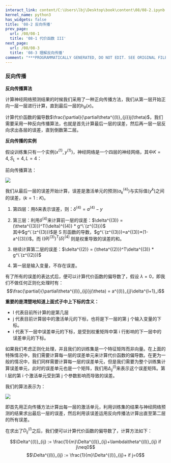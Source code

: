 ```yaml
---
interact_link: content/C:\Users\lbj\Desktop\book\content\08/08-2.ipynb
kernel_name: python3
has_widgets: false
title: '08-2 反向传播'
prev_page:
  url: /08/08-1
  title: '08-1 代价函数 III'
next_page:
  url: /08/08-3
  title: '08-3 理解反向传播'
comment: "***PROGRAMMATICALLY GENERATED, DO NOT EDIT. SEE ORIGINAL FILES IN /content***"
---
```


### 反向传播

**反向传播算法** 

计算神经网络预测结果的时候我们采用了一种正向传播方法，我们从第一层开始正向一层一层进行计算，直到最后一层的$h_\theta(x)$。 
 
计算代价函数的偏导数$\frac{\partial}{\partial\theta^{(l)}_{ji}}j(\theta)$，我们需要采用一种反向传播算法，也就是首先计算最后一层的误差，然后再一层一层反向求出各层的误差，直到倒数第二层。 


**反向传播的实例**  

假设训练集只有一个实例$(x^{(1)},y^{(1)})$，神经网络是一个四层的神经网络，其中$K=4,S_L=4,L=4$：

前向传播算法： 
 
![](https://i.loli.net/2018/12/02/5c03dbc252db6.png)

 
我们从最后一层的误差开始计算，误差是激活单元的预测$(a^{(4)}_k)$与实际值$(y^k)$之间的误差，$(k=1:K)$。     

1. 第四层：用δ来表示误差，则：$\delta^{(4)} = a^{(4)} -y$
 
2. 第三层：利用$\delta^{(4)}$来计算前一层的误差：$\delta^{(3)} = (\theta^{(3)})^T(\delta)^{(4)} * g^\`(z^{(3)})$     
 其中$g^\`(z^{(3)})$是 S 形函数的导数，$g^\`(z^{(3)})=a^{(3)}*(1-a^{(3)})$。而 $((\theta)^{(3)})^T(\delta)^{(4)}$ 则是权重导致的误差的和。
 
3. 继续计算第二层的误差：$\delta^{(2)} = (\theta^{(2)})^T\delta^{(3)} * g^\`(z^{(2)})$ 
4. 第一层是输入变量，不存在误差。

有了所有的误差的表达式后，便可以计算代价函数的偏导数了，假设 $\lambda=0$，即我们不做任何正则化处理时有：
$$\frac{\partial}{\partial\theta^{(l)}_{ij}}j(\theta) = a^{(l)}_{j}\delta^{l+1}_i$$

**重要的是清楚地知道上面式子中上下标的含义：**

+ l 代表目前所计算的是第几层 
+ j 代表目前计算层中的激活单元的下标，也将是下一层的第 j 个输入变量的下标。 
+ i 代表下一层中误差单元的下标，是受到权重矩阵中第 i 行影响的下一层中的误差单元的下标。 

如果我们考虑正则化处理，并且我们的训练集是一个特征矩阵而非向量。在上面的特殊情况中，我们需要计算每一层的误差单元来计算代价函数的偏导数。在更为一般的情况中，我们同样需要计算每一层的误差单元，但是我们需要为整个训练集计算误差单元，此时的误差单元也是一个矩阵，我们用$\Delta^{(l)}_{ij}$来表示这个误差矩阵。第 l 层的第 i 个激活单元受到第 j 个参数影响而导致的误差。 

我们的算法表示为： 

![](https://i.loli.net/2018/12/02/5c03df8488f60.png)
 
即首先用正向传播方法计算出每一层的激活单元，利用训练集的结果与神经网络预测的结果求出最后一层的误差，然后利用该误差运用反向传播法计算出直至第二层的所有误差。
 
在求出了$D^{(l)}_{ij}$之后，我们便可以计算代价函数的偏导数了，计算方法如下： 

 $$\Delta^{(l)}_{ij} := \frac{1}{m}\Delta^{(l)}_{ij}+\lambda\theta^{(l)}_{ij} if j\neq0$$
 $$\Delta^{(l)}_{ij} := \frac{1}{m}\Delta^{(l)}_{ij}+ if j=0$$
